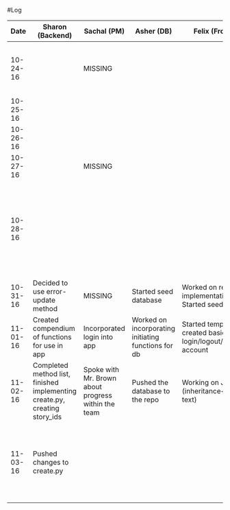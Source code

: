 #Log

| Date|Sharon (Backend)|Sachal (PM)|Asher (DB)|Felix (Frontend)|Total|
| --- |----|----|----|----|----|
|10-24-16||MISSING|||Submitted V1 of blog, Presented to class, received comments|
|10-25-16||||||
|10-26-16||||||
|10-27-16||MISSING|||Worked on design documents|
|10-28-16|||||Exchanged design documents with other students, Revised design documents and reviewed comments|
|10-31-16|Decided to use error-update method|MISSING|Started seed database|Worked on revising implementation, Started seed data||
|11-01-16|Created compendium of functions for use in app| Incorporated login into app|Worked on incorporating initiating functions for db| Started templates + created basic login/logout/make account||
|11-02-16|Completed method list, finished implementing create.py, creating story_ids|Spoke with Mr. Brown about progress within the team  |Pushed the database to the repo |Working on Jinja2 (inheritance+displaying text)||
|11-03-16|Pushed changes to create.py||||Worked on presenting stories, eidtied fxns in display, added parameters to login/logout|
